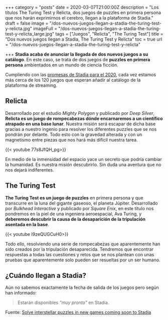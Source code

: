 +++
category = "posts"
date = 2020-03-07T21:00:00Z
description = "Los títulos The Turing Test y Relicta, dos juegos de puzzles en primera persona que nos harán exprimirnos el cerebro, llegan a la plataforma de Stadia."
draft = false
image = "/dos-nuevos-juegos-llegan-a-stadia-the-turing-test-y-relicta.jpg"
imageFull = "/dos-nuevos-juegos-llegan-a-stadia-the-turing-test-y-relicta_large.jpg"
tags = ["Juegos", "Relicta", "The Turing Test"]
title = "Dos nuevos juegos llegan a Stadia, The Turing Test y Relicta"
toc = true
url = "/dos-nuevos-juegos-llegan-a-stadia-the-turing-test-y-relicta"

+++
**Stadia acaba de anunciar la llegada de dos nuevos juegos a su catálogo**. En este caso, se trata de dos juegos de **puzzles en primera persona** ambientados en un mundo de ciencia ficción.

Cumpliendo con las <a class="u-anchor" href="/promesas-de-stadia-para-el-2020/">promesas de Stadia para el 2020</a>, cada vez estamos más cerca de los 120 juegos que esperan añadir al catálogo de la plataforma de streaming.

## Relicta

Desarrollado por el estudio _Mighty Polygon_ y publicado por _Deep Silver_, **Relicta es un juego de rompecabezas dónde encarnaremos a un científico atrapado en una base lunar**. Nuestra misión será escapar de dicha base gracias a nuestro ingenio para resolver los diferentes puzzles que se nos pondrán por delante. Todo esto con la gravedad alterada y con un magnetismo entre piezas que nos hará más difícil nuestra tarea.

<div class="u-youtube">
  {{< youtube 77s8JfQH_pg>}}
</div>

En medio de la inmensidad del espacio yace un secreto que podría cambiar la humanidad. Es nuestra misión descubrirlo. Sin duda una aventura que no nos dejará indiferentes.

## The Turing Test

**The Turing Test es un juego de puzzles** en primera persona y que transcurre en la luna del gigante gaseoso, el planeta Júpiter. Desarrollado por _Bulkhead Interactive_ y publicado por _Square Enix_, en este título nos pondremos en la piel de una ingeniera aeroespacial, Ava Turing, y **deberemos descubrir la causa de la desaparición de la tripulación asentada en la base**.

<div class="u-youtube">
  {{< youtube I9zeQUGCuH0>}}
</div>

Todo ello, resolviendo una serie de rompecabezas que aparentemente han sido creados por la tripulación desaparecida. Tendremos que encontrar respuestas a todas las cuestiones y retos que se nos plantean con unas pruebas que aparentemente solo pueden ser resueltas por un ser humano.

## ¿Cuándo llegan a Stadia?

Aún no sabemos exactamente la fecha de salida de los juegos pero según han informado:

> Estarán disponibles _"muy pronto"_ en Stadia.

<p class="st-Article-contentSource">Fuente: <a class="u-anchor" href="https://community.stadia.com/t5/Stadia-Community-Blog/Solve-interstellar-puzzles-in-new-games-coming-soon-to-Stadia/ba-p/16527" target="_blank" rel="nofollow noopener">Solve interstellar puzzles in new games coming soon to Stadia</a></p>
